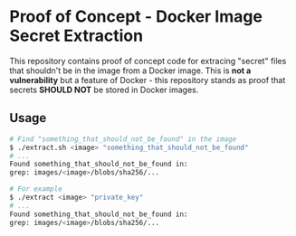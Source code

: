 # Proof of Concept - Docker Image Secret Extraction

This repository contains proof of concept code for extracing "secret" files
that shouldn't be in the image from a Docker image. This is **not a
vulnerability** but a feature of Docker - this repository stands as proof that
secrets **SHOULD NOT** be stored in Docker images.

## Usage

```bash
# Find "something_that_should_not_be_found" in the image
$ ./extract.sh <image> "something_that_should_not_be_found"
# ...
Found something_that_should_not_be_found in:
grep: images/<image>/blobs/sha256/...

# For example
$ ./extract <image> "private_key"
# ...
Found something_that_should_not_be_found in:
grep: images/<image>/blobs/sha256/...
```
